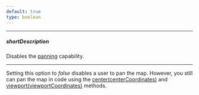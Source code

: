 ```yaml
---
default: true
type: boolean
---
```

---
##### shortDescription
Disables the [panning](/concepts/20%20Data%20Visualization/35%20VectorMap/40%20End-User%20Interaction/10%20Panning '/Documentation/Guide/Data_Visualization/VectorMap/End-User_Interaction/#Panning') capability.

---
Setting this option to *false* disables a user to pan the map. However, you still can pan the map in code using the [center(centerCoordinates)](/api-reference/20%20Data%20Visualization%20Widgets/70%20dxVectorMap/3%20Methods/zoomFactor(zoomFactor).md '/Documentation/ApiReference/Data_Visualization_Widgets/dxVectorMap/Methods/#zoomFactorzoomFactor') and [viewport(viewportCoordinates)](/api-reference/20%20Data%20Visualization%20Widgets/70%20dxVectorMap/3%20Methods/viewport(viewportCoordinates).md '/Documentation/ApiReference/Data_Visualization_Widgets/dxVectorMap/Methods/#viewportviewportCoordinates') methods.